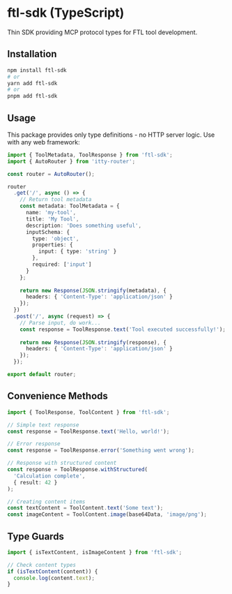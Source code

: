 # ftl-sdk (TypeScript)

Thin SDK providing MCP protocol types for FTL tool development.

## Installation

```bash
npm install ftl-sdk
# or
yarn add ftl-sdk
# or
pnpm add ftl-sdk
```

## Usage

This package provides only type definitions - no HTTP server logic. Use with any web framework:

```typescript
import { ToolMetadata, ToolResponse } from 'ftl-sdk';
import { AutoRouter } from 'itty-router';

const router = AutoRouter();

router
  .get('/', async () => {
    // Return tool metadata
    const metadata: ToolMetadata = {
      name: 'my-tool',
      title: 'My Tool',
      description: 'Does something useful',
      inputSchema: {
        type: 'object',
        properties: {
          input: { type: 'string' }
        },
        required: ['input']
      }
    };
    
    return new Response(JSON.stringify(metadata), {
      headers: { 'Content-Type': 'application/json' }
    });
  })
  .post('/', async (request) => {
    // Parse input, do work...
    const response = ToolResponse.text('Tool executed successfully!');
    
    return new Response(JSON.stringify(response), {
      headers: { 'Content-Type': 'application/json' }
    });
  });

export default router;
```

## Convenience Methods

```typescript
import { ToolResponse, ToolContent } from 'ftl-sdk';

// Simple text response
const response = ToolResponse.text('Hello, world!');

// Error response
const response = ToolResponse.error('Something went wrong');

// Response with structured content
const response = ToolResponse.withStructured(
  'Calculation complete',
  { result: 42 }
);

// Creating content items
const textContent = ToolContent.text('Some text');
const imageContent = ToolContent.image(base64Data, 'image/png');
```

## Type Guards

```typescript
import { isTextContent, isImageContent } from 'ftl-sdk';

// Check content types
if (isTextContent(content)) {
  console.log(content.text);
}
```
